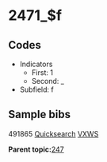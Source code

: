 # 2471\_$f

## Codes

-   Indicators
    -   First: 1
    -   Second: \_
-   Subfield: f

## Sample bibs

491865 [Quicksearch](https://search.library.yale.edu/catalog/491865) [VXWS](http://prodorbis.library.yale.edu:7014/vxws/GetHoldingsService?bibId=491865)

**Parent topic:**[247](../../tags/247/247.md)

